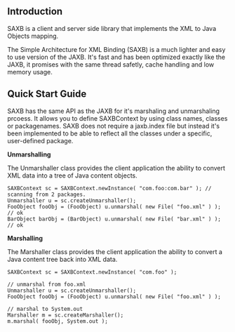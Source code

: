 ## Introduction

SAXB is a client and server side library that implements the XML to Java Objects mapping.

The Simple Architecture for XML Binding (SAXB) is a much lighter and easy to use version of the JAXB. It's fast and has been optimized exactly like the JAXB, it promises with the same thread safetly, cache handling and low memory usage.

## Quick Start Guide

SAXB has the same API as the JAXB for it's marshaling and unmarshaling prcoess. It allows you to define SAXBContext by using class names, classes or packagenames.
SAXB does not require a jaxb.index file but instead it's been implemented to be able to reflect all the classes under a specific, user-defined package.

**Unmarshalling**

The Unmarshaller class provides the client application the ability to convert XML data into a tree of Java content objects.
    
    SAXBContext sc = SAXBContext.newInstance( "com.foo:com.bar" ); // scanning from 2 packages.
    Unmarshaller u = sc.createUnmarshaller();
    FooObject fooObj = (FooObject) u.unmarshal( new File( "foo.xml" ) ); // ok
    BarObject barObj = (BarObject) u.unmarshal( new File( "bar.xml" ) ); // ok
        
**Marshalling**

The Marshaller class provides the client application the ability to convert a Java content tree back into XML data.

    SAXBContext sc = SAXBContext.newInstance( "com.foo" );

    // unmarshal from foo.xml
    Unmarshaller u = sc.createUnmarshaller();
    FooObject fooObj = (FooObject) u.unmarshal( new File( "foo.xml" ) );

    // marshal to System.out
    Marshaller m = sc.createMarshaller();
    m.marshal( fooObj, System.out );
